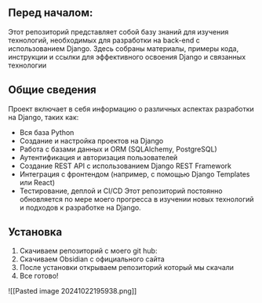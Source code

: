 ## Перед началом:
Этот репозиторий представляет собой базу знаний для изучения технологий, необходимых для разработки на back-end с использованием Django. Здесь собраны материалы, примеры кода, инструкции и ссылки для эффективного освоения Django и связанных технологии

## Общие сведения
Проект включает в себя информацию о различных аспектах разработки на Django, таких как:
- Вся база Python
- Создание и настройка проектов на Django
- Работа с базами данных и ORM (SQLAlchemy, PostgreSQL)
- Аутентификация и авторизация пользователей
- Создание REST API с использованием Django REST Framework
- Интеграция с фронтендом (например, с помощью Django Templates или React)
- Тестирование, деплой и CI/CD
Этот репозиторий постоянно обновляется по мере моего прогресса в изучении новых технологий и подходов к разработке на Django.

## Установка 
1. Скачиваем репозиторий с моего git hub:
2. Скачиваем Obsidian с официального сайта
3. После установки открываем репозиторий который мы скачали 
4. Все готово!

![[Pasted image 20241022195938.png]]